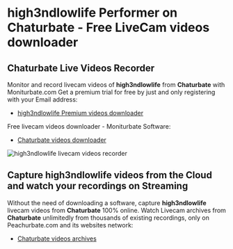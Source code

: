 # high3ndlowlife Performer on Chaturbate - Free LiveCam videos downloader

## Chaturbate Live Videos Recorder

Monitor and record livecam videos of **high3ndlowlife** from **Chaturbate** with Moniturbate.com
Get a premium trial for free by just and only registering with your Email address:
* [high3ndlowlife Premium videos downloader](https://moniturbate.com/request-demo-licence-key.html)

Free livecam videos downloader - Moniturbate Software:
* [Chaturbate videos downloader](https://moniturbate.com/moniturbate-download-software.html)

![high3ndlowlife livecam videos recorder](https://peachurnet.com/templates/moniturbate-software.png)


## Capture high3ndlowlife videos from the Cloud and watch your recordings on Streaming

Without the need of downloading a software, capture **high3ndlowlife** livecam videos from **Chaturbate** 100% online.
Watch Livecam archives from **Chaturbate** unlimitedly from thousands of existing recordings, only on Peachurbate.com and its websites network:
* [Chaturbate videos archives](https://peachurnet.com/)